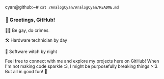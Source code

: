 cyan@github:~# `cat /AnalogCyan/AnalogCyan/README.md`

### 👋 Greetings, GitHub!

🏳️‍🌈 Be gay, do crimes.

🛠️ Hardware technician by day

🔮 Software witch by night

Feel free to connect with me and explore my projects here on GitHub! When I'm not making code sparkle :3, I might be purposefully breaking things >:3. But all in good fun! 🌟


<!--
**AnalogCyan/AnalogCyan** is a ✨ _special_ ✨ repository because its `README.md` (this file) appears on your GitHub profile.

Here are some ideas to get you started:

- 🔭 I’m currently working on ...
- 🌱 I’m currently learning ...
- 👯 I’m looking to collaborate on ...
- 🤔 I’m looking for help with ...
- 💬 Ask me about ...
- 📫 How to reach me: ...
- 😄 Pronouns: ...
- ⚡ Fun fact: ...
-->
